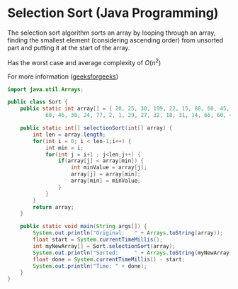 # Selection Sort (Java Programming)

The selection sort algorithm sorts an array by looping through an array, finding the smallest element (considering ascending order) from unsorted part and putting it at the start of the array. 

Has the worst case and average complexity of $O(n^2)$

For more information ([geeksforgeeks](https://www.geeksforgeeks.org/selection-sort/))

```java
import java.util.Arrays;

public class Sort {
	public static int array[] = { 20, 25, 30, 199, 22, 15, 88, 60, 45, 37, 21, 6, 73, 8, 20, 25, 30, 11, 23, 13, 104,
			60, 46, 38, 24, 77, 2, 1, 29, 27, 32, 18, 31, 14, 66, 60, 48, 33, 24, 7, 3, 9 };

	public static int[] selectionSort(int[] array) {
		int len = array.length;
		for(int i = 0; i < len-1;i++) {
			int min = i;
			for(int j = i+1 ; j<len;j++) {
				if(array[j] < array[min]) {
					int minValue = array[j];
					array[j] = array[min];
					array[min] = minValue;
				}
			}
		}
		return array;
	}

	public static void main(String args[]) {
		System.out.println("Original: 	" + Arrays.toString(array));
		float start = System.currentTimeMillis();
		int myNewArray[] = Sort.selectionSort(array);
		System.out.println("Sorted:		" + Arrays.toString(myNewArray));
		float done = System.currentTimeMillis() - start;
		System.out.println("Time: " + done);
	}
}
```

